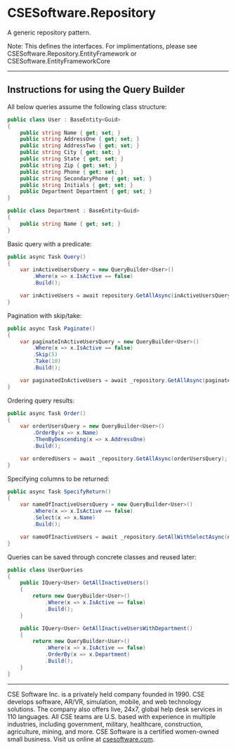 # CSESoftware.Repository

A generic repository pattern. 

Note: This defines the interfaces. For implimentations, please see CSESoftware.Repository.EntityFramework or CSESoftware.EntityFrameworkCore

---

## Instructions for using the Query Builder

All below queries assume the following class structure:

```c#
public class User : BaseEntity<Guid>
{
	public string Name { get; set; }
	public string AddressOne { get; set; }
	public string AddressTwo { get; set; }
	public string City { get; set; }
	public string State { get; set; }
	public string Zip { get; set; }
	public string Phone { get; set; }
	public string SecondaryPhone { get; set; }
	public string Initials { get; set; }
	public Department Department { get; set; }
}

public class Department : BaseEntity<Guid>
{
	public string Name { get; set; }
}
```
Basic query with a predicate:

```c#
public async Task Query()
{
	var inActiveUsersQuery = new QueryBuilder<User>()
		.Where(x => x.IsActive == false)
		.Build();

	var inActiveUsers = await repository.GetAllAsync(inActiveUsersQuery);
}
```
Pagination with skip/take:

```c#
public async Task Paginate()
{
	var paginateInActiveUsersQuery = new QueryBuilder<User>()
		.Where(x => x.IsActive == false)
		.Skip(5)
		.Take(10)
		.Build();

	var paginatedInActiveUsers = await _repository.GetAllAsync(paginateInActiveUsersQuery);
}
```
Ordering query results:

```c#
public async Task Order()
{
	var orderUsersQuery = new QueryBuilder<User>()
		.OrderBy(x => x.Name)
		.ThenByDescending(x => x.AddressOne)
		.Build();

	var orderedUsers = await _repository.GetAllAsync(orderUsersQuery);
}
```
Specifying columns to be returned:

```c#
public async Task SpecifyReturn()
{
	var nameOfInactiveUsersQuery = new QueryBuilder<User>()
		.Where(x => x.IsActive == false)
		.Select(x => x.Name)
		.Build();

	var nameOfInactiveUsers = await _repository.GetAllWithSelectAsync(nameOfInactiveUsersQuery);
}
```
Queries can be saved through concrete classes and reused later:

```c#
public class UserQueries
{
	public IQuery<User> GetAllInactiveUsers()
	{
		return new QueryBuilder<User>()
			.Where(x => x.IsActive == false)
			.Build();
	}

	public IQuery<User> GetAllInactiveUsersWithDepartment()
	{
		return new QueryBuilder<User>()
			.Where(x => x.IsActive == false)
			.OrderBy(x => x.Department)
			.Build();
	}
}
```
---

CSE Software Inc. is a privately held company founded in 1990. CSE develops software, AR/VR, simulation, mobile, and web technology solutions. The company also offers live, 24x7, global help desk services in 110 languages. All CSE teams are U.S. based with experience in multiple industries, including government, military, healthcare, construction, agriculture, mining, and more. CSE Software is a certified women-owned small business. Visit us online at [csesoftware.com](https://www.csesoftware.com).
